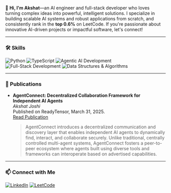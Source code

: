 👋 **Hi, I'm Akshat**—an AI engineer and full-stack developer who loves turning complex ideas into powerful, intelligent solutions. I specialize in building scalable AI systems and robust applications from scratch, and consistently rank in the **top 0.6%** on LeetCode. If you're passionate about innovative AI-driven projects or impactful software, let's connect!

---

### 🛠️ Skills

![Python](https://img.shields.io/badge/Python-Expert-blue?logo=python&logoColor=white)
![TypeScript](https://img.shields.io/badge/TypeScript-Proficient-yellow?logo=typescript&logoColor=white)
![Agentic AI Development](https://img.shields.io/badge/Agentic%20AI%20Development-Innovative-purple)
![Full-Stack Development](https://img.shields.io/badge/Full--Stack%20Development-Proficient-orange?logo=javascript&logoColor=white)
![Data Structures & Algorithms](https://img.shields.io/badge/Data%20Structures%20and%20Algorithms-Expert-green)

---

### 🔬 Publications

- **AgentConnect: Decentralized Collaboration Framework for Independent AI Agents**  
  *Akshat Joshi*  
  Published on ReadyTensor, March 31, 2025.  
  [Read Publication](https://app.readytensor.ai/publications/agentconnect-decentralized-collaboration-framework-for-independent-ai-agents-RLFuglEDiwwS) 

  > AgentConnect introduces a decentralized communication and discovery layer that enables independent AI agents to dynamically find, interact, and collaborate securely. Unlike traditional, centrally controlled multi-agent systems, AgentConnect fosters a peer-to-peer ecosystem where agents built using diverse tools and frameworks can interoperate based on advertised capabilities.

---

### 📫 Connect with Me

[![LinkedIn](https://img.shields.io/badge/LinkedIn-Akshat%20Joshi-blue?logo=linkedin)](https://www.linkedin.com/in/akkijoshi0511/) 
[![LeetCode](https://img.shields.io/badge/LeetCode-AKKI0511-orange?logo=leetcode)](https://leetcode.com/u/AKKI0511/)  

<!--

![Python](https://img.shields.io/badge/Python-Expert-blue)
![Django](https://img.shields.io/badge/Django-Intermediate-green)
![React](https://img.shields.io/badge/React-Intermediate-blue)
![LeetCode](https://img.shields.io/badge/LeetCode-Top%207%25-orange)

![Akshat's GitHub stats](https://github-readme-stats.vercel.app/api?username=AKKI0511&show_icons=true&theme=radical)

![Top Languages](https://github-readme-stats.vercel.app/api/top-langs/?username=AKKI0511&layout=compact&theme=radical)

**AKKI0511/AKKI0511** is a ✨ _special_ ✨ repository because its `README.md` (this file) appears on your GitHub profile.

Here are some ideas to get you started:

- 🔭 I’m currently working on ...
- 🌱 I’m currently learning ...
- 👯 I’m looking to collaborate on ...
- 🤔 I’m looking for help with ...
- 💬 Ask me about ...
- 📫 How to reach me: ...
- 😄 Pronouns: ...
- ⚡ Fun fact: ...
-->
